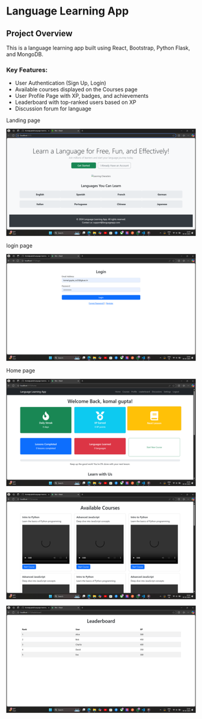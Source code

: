 # Language Learning App

## Project Overview
This is a language learning app built using React, Bootstrap, Python Flask, and MongoDB.

### Key Features:
- User Authentication (Sign Up, Login)
- Available courses displayed on the Courses page
- User Profile Page with XP, badges, and achievements
- Leaderboard with top-ranked users based on XP
- Discussion forum for language


Landing page

![alt text](<Screenshot (145).png>)

login page

![alt text](<Screenshot (146).png>)

Home page

![alt text](<Screenshot (147)-1.png>)


![alt text](<Screenshot (148).png>)

![alt text](<Screenshot (149).png>)

